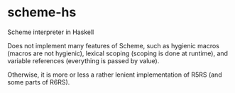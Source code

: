 # scheme-hs
Scheme interpreter in Haskell

Does not implement many features of Scheme, such as hygienic macros (macros are not hygienic), lexical scoping (scoping is done at runtime), and variable references (everything is passed by value).

Otherwise, it is more or less a rather lenient implementation of R5RS (and some parts of R6RS).

